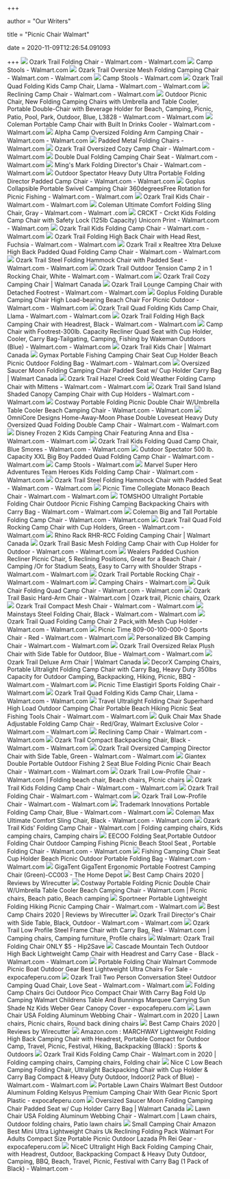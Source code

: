 +++
        
author = "Our Writers"
        
title = "Picnic Chair Walmart"
        
date = 2020-11-09T12:26:54.091093
        
+++
[ ![](https://i5.walmartimages.com/asr/915236dc-22a6-4ddc-b62c-1110ddc79c66_1.6ad4633a54d57707474826efe53f0ab7.jpeg)](https://i5.walmartimages.com/asr/915236dc-22a6-4ddc-b62c-1110ddc79c66_1.6ad4633a54d57707474826efe53f0ab7.jpeg) Ozark Trail Folding Chair - Walmart.com - Walmart.com
[ ![](https://i5.walmartimages.com/asr/954e2452-2146-4785-ab95-14dd35071efa_1.423ec756fc4ee155a4139f2fb3bd449c.jpeg)](https://i5.walmartimages.com/asr/954e2452-2146-4785-ab95-14dd35071efa_1.423ec756fc4ee155a4139f2fb3bd449c.jpeg) Camp Stools - Walmart.com
[ ![](https://i5.walmartimages.com/asr/a73cc3cd-ee1c-4f2f-944f-bac29ac6f701_1.7af9c90a987605e10e582d358b1b32c6.jpeg)](https://i5.walmartimages.com/asr/a73cc3cd-ee1c-4f2f-944f-bac29ac6f701_1.7af9c90a987605e10e582d358b1b32c6.jpeg) Ozark Trail Oversize Mesh Folding Camping Chair - Walmart.com - Walmart.com
[ ![](https://i5.walmartimages.com/asr/9d4a9ec0-9e6b-4784-80e3-c1f049e1a36a_1.0042f27ffaa85820d191b9a0fe5eab55.jpeg)](https://i5.walmartimages.com/asr/9d4a9ec0-9e6b-4784-80e3-c1f049e1a36a_1.0042f27ffaa85820d191b9a0fe5eab55.jpeg) Camp Stools - Walmart.com
[ ![](https://i5.walmartimages.com/asr/a16b134a-c3eb-4bbf-8676-196c06d61449_1.958b621273dc6092a232e348fc1ae05d.jpeg)](https://i5.walmartimages.com/asr/a16b134a-c3eb-4bbf-8676-196c06d61449_1.958b621273dc6092a232e348fc1ae05d.jpeg) Ozark Trail Quad Folding Kids Camp Chair, Llama - Walmart.com - Walmart.com
[ ![](https://i5.walmartimages.com/asr/c621dc88-a46d-4097-a4ad-acbfab972d38_1.98f98798a8e21faebd01a25d7c1c8a1d.jpeg?odnWidth=210&odnHeight=210&odnBg=ffffff)](https://i5.walmartimages.com/asr/c621dc88-a46d-4097-a4ad-acbfab972d38_1.98f98798a8e21faebd01a25d7c1c8a1d.jpeg?odnWidth=210&odnHeight=210&odnBg=ffffff) Reclining Camp Chair - Walmart.com - Walmart.com
[ ![](https://i5.walmartimages.com/asr/6d7582f4-d0e3-4cdf-9fc0-056547048ba6_1.c09f257f83113da8fcf526e83972ae8b.jpeg?odnWidth=612&odnHeight=612&odnBg=ffffff)](https://i5.walmartimages.com/asr/6d7582f4-d0e3-4cdf-9fc0-056547048ba6_1.c09f257f83113da8fcf526e83972ae8b.jpeg?odnWidth=612&odnHeight=612&odnBg=ffffff) Outdoor Picnic Chair, New Folding Camping Chairs with Umbrella and Table  Cooler, Portable Double-Chair with Beverage Holder for Beach, Camping,  Picnic, Patio, Pool, Park, Outdoor, Blue, L3828 - Walmart.com - Walmart.com
[ ![](https://i5.walmartimages.com/asr/6e7e7486-1b93-4411-9790-936d96b418a0_1.46415cb5fe93e65c3ffefca93cbb8159.jpeg?odnWidth=612&odnHeight=612&odnBg=ffffff)](https://i5.walmartimages.com/asr/6e7e7486-1b93-4411-9790-936d96b418a0_1.46415cb5fe93e65c3ffefca93cbb8159.jpeg?odnWidth=612&odnHeight=612&odnBg=ffffff) Coleman Portable Camp Chair with Built In Drinks Cooler - Walmart.com -  Walmart.com
[ ![](https://i5.walmartimages.com/asr/70ef501f-9fd9-4d98-80e3-5698b6c6e800_1.732050243750dff6854b66b3b1b25330.jpeg?odnWidth=612&odnHeight=612&odnBg=ffffff)](https://i5.walmartimages.com/asr/70ef501f-9fd9-4d98-80e3-5698b6c6e800_1.732050243750dff6854b66b3b1b25330.jpeg?odnWidth=612&odnHeight=612&odnBg=ffffff) Alpha Camp Oversized Folding Arm Camping Chair - Walmart.com - Walmart.com
[ ![](https://i5.walmartimages.com/asr/78e131c1-5daf-4b58-abc3-3aa56d17f492_1.1a0b324319e8b02abd375003cc3069f1.jpeg)](https://i5.walmartimages.com/asr/78e131c1-5daf-4b58-abc3-3aa56d17f492_1.1a0b324319e8b02abd375003cc3069f1.jpeg) Padded Metal Folding Chairs - Walmart.com
[ ![](https://i5.walmartimages.com/asr/511eb060-a8dd-476a-9238-d4d519a4c875_1.c68a075cdcf4bbd78a12c7cbb68bba91.jpeg?odnWidth=612&odnHeight=612&odnBg=ffffff)](https://i5.walmartimages.com/asr/511eb060-a8dd-476a-9238-d4d519a4c875_1.c68a075cdcf4bbd78a12c7cbb68bba91.jpeg?odnWidth=612&odnHeight=612&odnBg=ffffff) Ozark Trail Oversized Cozy Camp Chair - Walmart.com - Walmart.com
[ ![](https://i5.walmartimages.com/asr/55778a70-75b9-47e6-bc9c-4f1ebd34b333_1.dc74b6ce2b71bd744d94a71f986812f1.jpeg?odnWidth=612&odnHeight=612&odnBg=ffffff)](https://i5.walmartimages.com/asr/55778a70-75b9-47e6-bc9c-4f1ebd34b333_1.dc74b6ce2b71bd744d94a71f986812f1.jpeg?odnWidth=612&odnHeight=612&odnBg=ffffff) Double Dual Folding Camping Chair Seat - Walmart.com - Walmart.com
[ ![](https://i5.walmartimages.com/asr/a628585c-236f-44ea-bbcd-05f686e22e6d_1.76b7606a5458a9424b74f17ff36a66ce.jpeg)](https://i5.walmartimages.com/asr/a628585c-236f-44ea-bbcd-05f686e22e6d_1.76b7606a5458a9424b74f17ff36a66ce.jpeg) Ming's Mark Folding Director's Chair - Walmart.com - Walmart.com
[ ![](https://i5.walmartimages.com/asr/c8ff1080-3ebf-4ead-be76-41067d20c018_2.468588c68ce2b5796bb7925af091d9b5.jpeg)](https://i5.walmartimages.com/asr/c8ff1080-3ebf-4ead-be76-41067d20c018_2.468588c68ce2b5796bb7925af091d9b5.jpeg) Outdoor Spectator Heavy Duty Ultra Portable Folding Director Padded Camp  Chair - Walmart.com - Walmart.com
[ ![](https://i5.walmartimages.com/asr/d490abaf-3db9-4f15-8ec6-af268f51b4c7_1.7517703e95482d27078c276b94a5c9e1.jpeg?odnWidth=612&odnHeight=612&odnBg=ffffff)](https://i5.walmartimages.com/asr/d490abaf-3db9-4f15-8ec6-af268f51b4c7_1.7517703e95482d27078c276b94a5c9e1.jpeg?odnWidth=612&odnHeight=612&odnBg=ffffff) Goplus Collapsible Portable Swivel Camping Chair 360degreesFree Rotation  for Picnic Fishing - Walmart.com - Walmart.com
[ ![](https://i5.walmartimages.com/asr/73c06cf2-df85-4778-a37c-c26a53a401b8_1.e7f0a3d8070281de298db90591cb4fd4.jpeg)](https://i5.walmartimages.com/asr/73c06cf2-df85-4778-a37c-c26a53a401b8_1.e7f0a3d8070281de298db90591cb4fd4.jpeg) Ozark Trail Kids Chair - Walmart.com - Walmart.com
[ ![](https://i5.walmartimages.com/asr/0b1c9643-c154-4501-950e-3797a33f235c_1.0f9b90421344fb80fa149d7daf9fc2d6.jpeg?odnWidth=612&odnHeight=612&odnBg=ffffff)](https://i5.walmartimages.com/asr/0b1c9643-c154-4501-950e-3797a33f235c_1.0f9b90421344fb80fa149d7daf9fc2d6.jpeg?odnWidth=612&odnHeight=612&odnBg=ffffff) Coleman Ultimate Comfort Folding Sling Chair, Gray - Walmart.com - Walmart .com
[ ![](https://i5.walmartimages.com/asr/acada12b-5d9d-47fa-9d00-f5da6420b164_1.53f9a6dee717914503f93c32d97b9cbc.jpeg)](https://i5.walmartimages.com/asr/acada12b-5d9d-47fa-9d00-f5da6420b164_1.53f9a6dee717914503f93c32d97b9cbc.jpeg) CRCKT - Crckt Kids Folding Camp Chair with Safety Lock (125lb Capacity)  Unicorn Print - Walmart.com - Walmart.com
[ ![](https://i5.walmartimages.com/asr/4ff86db4-4b18-40f8-b2ab-2be6296bf592_2.f82320ab09fd1045560d10b669c78e4c.jpeg?odnWidth=612&odnHeight=612&odnBg=ffffff)](https://i5.walmartimages.com/asr/4ff86db4-4b18-40f8-b2ab-2be6296bf592_2.f82320ab09fd1045560d10b669c78e4c.jpeg?odnWidth=612&odnHeight=612&odnBg=ffffff) Ozark Trail Kids Folding Camp Chair - Walmart.com - Walmart.com
[ ![](https://i5.walmartimages.com/asr/40296867-208f-47c3-9438-0ba086b1dcba_1.e5b09742d1b935c162559ddef7804069.jpeg?odnWidth=612&odnHeight=612&odnBg=ffffff)](https://i5.walmartimages.com/asr/40296867-208f-47c3-9438-0ba086b1dcba_1.e5b09742d1b935c162559ddef7804069.jpeg?odnWidth=612&odnHeight=612&odnBg=ffffff) Ozark Trail Folding High Back Chair with Head Rest, Fuchsia - Walmart.com -  Walmart.com
[ ![](https://i5.walmartimages.com/asr/f332755f-7f61-4c7b-bc9b-4f77aa1e93ff_1.441d3750b5c7380c766a0e82fad15791.jpeg)](https://i5.walmartimages.com/asr/f332755f-7f61-4c7b-bc9b-4f77aa1e93ff_1.441d3750b5c7380c766a0e82fad15791.jpeg) Ozark Trail x Realtree Xtra Deluxe High Back Padded Quad Folding Camp Chair  - Walmart.com - Walmart.com
[ ![](https://i5.walmartimages.com/asr/4f95b0ae-38f6-4049-944f-88eae549cc75_4.eedb1b27846035142eed43f29cd280b2.png?odnWidth=612&odnHeight=612&odnBg=ffffff)](https://i5.walmartimages.com/asr/4f95b0ae-38f6-4049-944f-88eae549cc75_4.eedb1b27846035142eed43f29cd280b2.png?odnWidth=612&odnHeight=612&odnBg=ffffff) Ozark Trail Steel Folding Hammock Chair with Padded Seat - Walmart.com -  Walmart.com
[ ![](https://i5.walmartimages.com/asr/2c101f24-cb6a-40ba-96d1-53cbfce4a0f8_1.5c81e89d41c42265b5775391ed399120.jpeg?odnWidth=612&odnHeight=612&odnBg=ffffff)](https://i5.walmartimages.com/asr/2c101f24-cb6a-40ba-96d1-53cbfce4a0f8_1.5c81e89d41c42265b5775391ed399120.jpeg?odnWidth=612&odnHeight=612&odnBg=ffffff) Ozark Trail Outdoor Tension Camp 2 in 1 Rocking Chair, White - Walmart.com  - Walmart.com
[ ![](https://i5.walmartimages.ca/images/Large/015/674/999999-817427015674.jpg)](https://i5.walmartimages.ca/images/Large/015/674/999999-817427015674.jpg) Ozark Trail Cozy Camping Chair | Walmart Canada
[ ![](https://i5.walmartimages.com/asr/0ab0ef6c-57a8-4058-adcd-396ebde6c1af_1.c5dfef489827f2cafae6ebb8c855a243.png?odnWidth=612&odnHeight=612&odnBg=ffffff)](https://i5.walmartimages.com/asr/0ab0ef6c-57a8-4058-adcd-396ebde6c1af_1.c5dfef489827f2cafae6ebb8c855a243.png?odnWidth=612&odnHeight=612&odnBg=ffffff) Ozark Trail Lounge Camping Chair with Detached Footrest - Walmart.com -  Walmart.com
[ ![](https://i5.walmartimages.com/asr/16fea764-d7c9-4523-ab88-fa473b80a7ce_1.2f66267328d077f89c2193b670814135.jpeg)](https://i5.walmartimages.com/asr/16fea764-d7c9-4523-ab88-fa473b80a7ce_1.2f66267328d077f89c2193b670814135.jpeg) Goplus Folding Durable Camping Chair High Load-bearing Beach Chair For  Picnic Outdoor - Walmart.com - Walmart.com
[ ![](https://i5.walmartimages.com/asr/fa52f67f-e661-48ee-bba5-b41022634484_1.c89c199252aa98d18095a96c9e52497d.jpeg)](https://i5.walmartimages.com/asr/fa52f67f-e661-48ee-bba5-b41022634484_1.c89c199252aa98d18095a96c9e52497d.jpeg) Ozark Trail Quad Folding Kids Camp Chair, Llama - Walmart.com - Walmart.com
[ ![](https://i5.walmartimages.com/asr/97d67259-1e66-48c9-b180-be1c11954624_1.cc828308831f0b7b9a004f4e6c8f1084.jpeg?odnWidth=612&odnHeight=612&odnBg=ffffff)](https://i5.walmartimages.com/asr/97d67259-1e66-48c9-b180-be1c11954624_1.cc828308831f0b7b9a004f4e6c8f1084.jpeg?odnWidth=612&odnHeight=612&odnBg=ffffff) Ozark Trail Folding High Back Camping Chair with Headrest, Black - Walmart.com  - Walmart.com
[ ![](https://i5.walmartimages.com/asr/a24c89ac-d5c6-4597-95c7-28ef914fcce7_1.279e4155f33e7daff1b0d7342bd2baa1.jpeg?odnWidth=612&odnHeight=612&odnBg=ffffff)](https://i5.walmartimages.com/asr/a24c89ac-d5c6-4597-95c7-28ef914fcce7_1.279e4155f33e7daff1b0d7342bd2baa1.jpeg?odnWidth=612&odnHeight=612&odnBg=ffffff) Camp Chair with Footrest-300lb. Capacity Recliner Quad Seat with Cup  Holder, Cooler, Carry Bag-Tailgating, Camping, Fishing by Wakeman Outdoors  (Blue) - Walmart.com - Walmart.com
[ ![](https://i5.walmartimages.ca/images/Large/292/0_1/999999-727002102920_1.jpg)](https://i5.walmartimages.ca/images/Large/292/0_1/999999-727002102920_1.jpg) Ozark Trail Kids Chair | Walmart Canada
[ ![](https://i5.walmartimages.com/asr/10cd2526-d1f2-4eb4-9f23-bef687966f47_1.2386018f2d0d57ffcef015f700d12d4a.jpeg?odnWidth=612&odnHeight=612&odnBg=ffffff)](https://i5.walmartimages.com/asr/10cd2526-d1f2-4eb4-9f23-bef687966f47_1.2386018f2d0d57ffcef015f700d12d4a.jpeg?odnWidth=612&odnHeight=612&odnBg=ffffff) Gymax Portable Fishing Camping Chair Seat Cup Holder Beach Picnic Outdoor  Folding Bag - Walmart.com - Walmart.com
[ ![](https://i5.walmartimages.com/asr/e0ff9121-3af6-4e14-b62f-1dff6b9abb11_1.7f258c015f8478b579b7e370d927fdb6.jpeg)](https://i5.walmartimages.com/asr/e0ff9121-3af6-4e14-b62f-1dff6b9abb11_1.7f258c015f8478b579b7e370d927fdb6.jpeg) Oversized Saucer Moon Folding Camping Chair Padded Seat w/ Cup Holder Carry  Bag | Walmart Canada
[ ![](https://i5.walmartimages.com/asr/0d2dfb39-d064-4506-ac30-d6bb2c401c69_1.9e320cc3ac84f3949814c26517c973be.jpeg?odnWidth=612&odnHeight=612&odnBg=ffffff)](https://i5.walmartimages.com/asr/0d2dfb39-d064-4506-ac30-d6bb2c401c69_1.9e320cc3ac84f3949814c26517c973be.jpeg?odnWidth=612&odnHeight=612&odnBg=ffffff) Ozark Trail Hazel Creek Cold Weather Folding Camp Chair with Mittens -  Walmart.com - Walmart.com
[ ![](https://i5.walmartimages.com/asr/e1d6f561-0856-4802-b242-3a7d6a0800b5_1.4d7f59e6ddcad0db97679ae5169e7d51.jpeg)](https://i5.walmartimages.com/asr/e1d6f561-0856-4802-b242-3a7d6a0800b5_1.4d7f59e6ddcad0db97679ae5169e7d51.jpeg) Ozark Trail Sand Island Shaded Canopy Camping Chair with Cup Holders -  Walmart.com - Walmart.com
[ ![](https://i5.walmartimages.com/asr/de619ce5-6ef8-442e-9b23-73664d769bbb_1.9ddb9e495f07deddceb4b529a7e32d55.jpeg)](https://i5.walmartimages.com/asr/de619ce5-6ef8-442e-9b23-73664d769bbb_1.9ddb9e495f07deddceb4b529a7e32d55.jpeg) Costway Portable Folding Picnic Double Chair W/Umbrella Table Cooler Beach Camping  Chair - Walmart.com - Walmart.com
[ ![](https://i5.walmartimages.com/asr/962b2aac-367f-4d20-aca8-c30f77463f48_2.ccafe1104897dd5a2e5b06e5cf3dbee9.jpeg?odnWidth=612&odnHeight=612&odnBg=ffffff)](https://i5.walmartimages.com/asr/962b2aac-367f-4d20-aca8-c30f77463f48_2.ccafe1104897dd5a2e5b06e5cf3dbee9.jpeg?odnWidth=612&odnHeight=612&odnBg=ffffff) OmniCore Designs Home-Away-Moon Phase Double Loveseat Heavy Duty Oversized  Quad Folding Double Camp Chair - Walmart.com - Walmart.com
[ ![](https://i5.walmartimages.com/asr/fe17360c-18b0-41eb-a678-62791badc7bf_2.049a3cd0bb98a00a31e051a7cd1da2df.jpeg)](https://i5.walmartimages.com/asr/fe17360c-18b0-41eb-a678-62791badc7bf_2.049a3cd0bb98a00a31e051a7cd1da2df.jpeg) Disney Frozen 2 Kids Camping Chair Featuring Anna and Elsa - Walmart.com -  Walmart.com
[ ![](https://i5.walmartimages.com/asr/af1ee17b-1c94-448e-b8b2-f6e85de938e2_2.66d014fbd869102376ef722e7b106dcc.jpeg)](https://i5.walmartimages.com/asr/af1ee17b-1c94-448e-b8b2-f6e85de938e2_2.66d014fbd869102376ef722e7b106dcc.jpeg) Ozark Trail Kids Folding Quad Camp Chair, Blue Smores - Walmart.com -  Walmart.com
[ ![](https://i5.walmartimages.com/asr/d408f2cc-331f-43b8-8309-7166a3876941_2.d6af8c76e49f5140193ee269ccc591e6.jpeg)](https://i5.walmartimages.com/asr/d408f2cc-331f-43b8-8309-7166a3876941_2.d6af8c76e49f5140193ee269ccc591e6.jpeg) Outdoor Spectator 500 lb. Capacity XXL Big Boy Padded Quad Folding Camp  Chair - Walmart.com - Walmart.com
[ ![](https://i5.walmartimages.com/asr/2ee1dd88-fb8e-4ceb-87c0-7acc311ef953_1.a298cfe744e000be873d0074788a073b.jpeg)](https://i5.walmartimages.com/asr/2ee1dd88-fb8e-4ceb-87c0-7acc311ef953_1.a298cfe744e000be873d0074788a073b.jpeg) Camp Stools - Walmart.com
[ ![](https://i5.walmartimages.com/asr/38949088-3994-4917-88a9-eb1d450f4fc0_3.33db19578ccbee896242b43f0da15e9a.jpeg)](https://i5.walmartimages.com/asr/38949088-3994-4917-88a9-eb1d450f4fc0_3.33db19578ccbee896242b43f0da15e9a.jpeg) Marvel Super Hero Adventures Team Heroes Kids Folding Camp Chair - Walmart.com  - Walmart.com
[ ![](https://i5.walmartimages.com/asr/d1b208d2-dc2a-46dc-a868-7880f20cf203_1.f703da8a8f7a18c6f02a9531152bf945.jpeg)](https://i5.walmartimages.com/asr/d1b208d2-dc2a-46dc-a868-7880f20cf203_1.f703da8a8f7a18c6f02a9531152bf945.jpeg) Ozark Trail Steel Folding Hammock Chair with Padded Seat - Walmart.com -  Walmart.com
[ ![](https://i5.walmartimages.com/asr/af798e2d-5ce8-4bd4-8425-42264c70e7b2_1.3c06f3371e249a173f65c8a30b60c139.jpeg?odnWidth=450&odnHeight=450&odnBg=ffffff)](https://i5.walmartimages.com/asr/af798e2d-5ce8-4bd4-8425-42264c70e7b2_1.3c06f3371e249a173f65c8a30b60c139.jpeg?odnWidth=450&odnHeight=450&odnBg=ffffff) Picnic Time Collegiate Monaco Beach Chair - Walmart.com - Walmart.com
[ ![](https://i5.walmartimages.com/asr/77368a70-8919-4f6b-9a52-edf28ca65aec_1.43a90d288e3f3449f269f50bb6615cf3.jpeg?odnWidth=612&odnHeight=612&odnBg=ffffff)](https://i5.walmartimages.com/asr/77368a70-8919-4f6b-9a52-edf28ca65aec_1.43a90d288e3f3449f269f50bb6615cf3.jpeg?odnWidth=612&odnHeight=612&odnBg=ffffff) TOMSHOO Ultralight Portable Folding Chair Outdoor Picnic Fishing Camping  Backpacking Chairs with Carry Bag - Walmart.com - Walmart.com
[ ![](https://i5.walmartimages.com/asr/b682f979-0dab-4e3b-91eb-7500b30a1a1c_1.bbde67ac6c3418ac1ce6de98909a6ae0.jpeg?odnWidth=612&odnHeight=612&odnBg=ffffff)](https://i5.walmartimages.com/asr/b682f979-0dab-4e3b-91eb-7500b30a1a1c_1.bbde67ac6c3418ac1ce6de98909a6ae0.jpeg?odnWidth=612&odnHeight=612&odnBg=ffffff) Coleman Big and Tall Portable Folding Camp Chair - Walmart.com - Walmart.com
[ ![](https://i5.walmartimages.com/asr/941ddc5b-fcb2-4411-ac79-b25e922aab0c_1.24e2e2b7fbf8f974fcc9f8c743db19ab.jpeg?odnWidth=612&odnHeight=612&odnBg=ffffff)](https://i5.walmartimages.com/asr/941ddc5b-fcb2-4411-ac79-b25e922aab0c_1.24e2e2b7fbf8f974fcc9f8c743db19ab.jpeg?odnWidth=612&odnHeight=612&odnBg=ffffff) Ozark Trail Quad Fold Rocking Camp Chair with Cup Holders, Green - Walmart.com  - Walmart.com
[ ![](https://i5.walmartimages.com/asr/b49affe3-05ab-4e17-bef1-b53b26ad6c10_1.224d3eb1580a3a7901a7af5bf113c652.jpeg?odnHeight=450&odnWidth=450&odnBg=ffffff)](https://i5.walmartimages.com/asr/b49affe3-05ab-4e17-bef1-b53b26ad6c10_1.224d3eb1580a3a7901a7af5bf113c652.jpeg?odnHeight=450&odnWidth=450&odnBg=ffffff) Rhino Rack RHR-RCC Folding Camping Chair | Walmart Canada
[ ![](https://i5.walmartimages.com/asr/c452e643-93f2-4808-9bc4-d2a915437f91_1.bb445447dcb001db1bab69ff735f2df9.jpeg)](https://i5.walmartimages.com/asr/c452e643-93f2-4808-9bc4-d2a915437f91_1.bb445447dcb001db1bab69ff735f2df9.jpeg) Ozark Trail Basic Mesh Folding Camp Chair with Cup Holder for Outdoor -  Walmart.com - Walmart.com
[ ![](https://i5.walmartimages.com/asr/b251321c-6903-4ad7-855e-b1774bdca456_1.1936256a64e34e1f745bf033aa5f3ff8.jpeg?odnWidth=612&odnHeight=612&odnBg=ffffff)](https://i5.walmartimages.com/asr/b251321c-6903-4ad7-855e-b1774bdca456_1.1936256a64e34e1f745bf033aa5f3ff8.jpeg?odnWidth=612&odnHeight=612&odnBg=ffffff) Wealers Padded Cushion Recliner Picnic Chair, 5 Reclining Positions, Great  for a Beach Chair / Camping /Or for Stadium Seats, Easy to Carry with  Shoulder Straps - Walmart.com - Walmart.com
[ ![](https://i5.walmartimages.com/asr/bdd4cd2a-39fd-40eb-9ff8-f5c851ee6ae9_1.f7979f1f56ade3c87ab397654cba37e3.jpeg?odnWidth=612&odnHeight=612&odnBg=ffffff)](https://i5.walmartimages.com/asr/bdd4cd2a-39fd-40eb-9ff8-f5c851ee6ae9_1.f7979f1f56ade3c87ab397654cba37e3.jpeg?odnWidth=612&odnHeight=612&odnBg=ffffff) Ozark Trail Portable Rocking Chair - Walmart.com - Walmart.com
[ ![](https://i5.walmartimages.com/asr/0b72bb38-6a55-42e1-a3e9-a821fea94c25_1.bc82ade3e97b3675cbd9624a2b7ae68b.jpeg?odnHeight=200&odnWidth=200&odnBg=ffffff)](https://i5.walmartimages.com/asr/0b72bb38-6a55-42e1-a3e9-a821fea94c25_1.bc82ade3e97b3675cbd9624a2b7ae68b.jpeg?odnHeight=200&odnWidth=200&odnBg=ffffff) Camping Chairs - Walmart.com
[ ![](https://i5.walmartimages.com/asr/d8a15a06-4b5f-4caa-bc80-2e42e55ee422_1.4e1955b495ee962f8792955c56efac0e.jpeg?odnWidth=612&odnHeight=612&odnBg=ffffff)](https://i5.walmartimages.com/asr/d8a15a06-4b5f-4caa-bc80-2e42e55ee422_1.4e1955b495ee962f8792955c56efac0e.jpeg?odnWidth=612&odnHeight=612&odnBg=ffffff) Quik Chair Folding Quad Camp Chair - Walmart.com - Walmart.com
[ ![](https://i.pinimg.com/originals/1f/63/12/1f6312f55afcfe1314d7a1aa1004db1d.jpg)](https://i.pinimg.com/originals/1f/63/12/1f6312f55afcfe1314d7a1aa1004db1d.jpg) Ozark Trail Basic Hard-Arm Chair - Walmart.com | Ozark trail, Picnic chairs,  Ozark
[ ![](https://i5.walmartimages.com/asr/9202e33b-52d6-47be-9f67-73d9d53ee54b_1.bbf1106b57a8869a9b892e2889b64432.jpeg?odnWidth=612&odnHeight=612&odnBg=ffffff)](https://i5.walmartimages.com/asr/9202e33b-52d6-47be-9f67-73d9d53ee54b_1.bbf1106b57a8869a9b892e2889b64432.jpeg?odnWidth=612&odnHeight=612&odnBg=ffffff) Ozark Trail Compact Mesh Chair - Walmart.com - Walmart.com
[ ![](https://i5.walmartimages.com/asr/eed1a4e0-16ef-40d6-b8aa-3132f811e4f7_1.045f085b4a8fef23d2471fd08d83c2ac.jpeg?odnWidth=612&odnHeight=612&odnBg=ffffff)](https://i5.walmartimages.com/asr/eed1a4e0-16ef-40d6-b8aa-3132f811e4f7_1.045f085b4a8fef23d2471fd08d83c2ac.jpeg?odnWidth=612&odnHeight=612&odnBg=ffffff) Mainstays Steel Folding Chair, Black - Walmart.com - Walmart.com
[ ![](https://i5.walmartimages.com/asr/44ddb8cc-b48b-4be6-ad8f-d315f455244f.afcbdc0039c05f49888e57c72d21d413.png?odnWidth=612&odnHeight=612&odnBg=ffffff)](https://i5.walmartimages.com/asr/44ddb8cc-b48b-4be6-ad8f-d315f455244f.afcbdc0039c05f49888e57c72d21d413.png?odnWidth=612&odnHeight=612&odnBg=ffffff) Ozark Trail Quad Folding Camp Chair 2 Pack,with Mesh Cup Holder - Walmart.com  - Walmart.com
[ ![](https://i5.walmartimages.com/asr/24399c56-7080-4d39-82d2-ba9fbd23eab1_1.e199821534590cb4110f00de4e7cee1c.jpeg?odnWidth=612&odnHeight=612&odnBg=ffffff)](https://i5.walmartimages.com/asr/24399c56-7080-4d39-82d2-ba9fbd23eab1_1.e199821534590cb4110f00de4e7cee1c.jpeg?odnWidth=612&odnHeight=612&odnBg=ffffff) Picnic Time 809-00-100-000-0 Sports Chair - Red - Walmart.com - Walmart.com
[ ![](https://i5.walmartimages.com/asr/a3e5a696-0131-4484-a9cd-ae759e729de4_1.e8f6bd7db5b0a3725b04c0d047604caa.jpeg?odnWidth=612&odnHeight=612&odnBg=ffffff)](https://i5.walmartimages.com/asr/a3e5a696-0131-4484-a9cd-ae759e729de4_1.e8f6bd7db5b0a3725b04c0d047604caa.jpeg?odnWidth=612&odnHeight=612&odnBg=ffffff) Personalized Blk Camping Chair - Walmart.com - Walmart.com
[ ![](https://i5.walmartimages.com/asr/9421181e-cb4f-4d1e-810c-54c5eb2a6d1d_1.2165e7a9ecd11b8bfc2f5509f51d83f6.jpeg?odnWidth=612&odnHeight=612&odnBg=ffffff)](https://i5.walmartimages.com/asr/9421181e-cb4f-4d1e-810c-54c5eb2a6d1d_1.2165e7a9ecd11b8bfc2f5509f51d83f6.jpeg?odnWidth=612&odnHeight=612&odnBg=ffffff) Ozark Trail Oversized Relax Plush Chair with Side Table for Outdoor, Blue -  Walmart.com - Walmart.com
[ ![](https://i5.walmartimages.ca/images/Large/052/474/999999-844093052474.jpg)](https://i5.walmartimages.ca/images/Large/052/474/999999-844093052474.jpg) Ozark Trail Deluxe Arm Chair | Walmart Canada
[ ![](https://i5.walmartimages.com/asr/4acc89a1-8ab5-4b9b-9b69-8f10b2a5d8e9.530a5186fa56bcdba46af6ec4f1ed0cb.jpeg?odnWidth=612&odnHeight=612&odnBg=ffffff)](https://i5.walmartimages.com/asr/4acc89a1-8ab5-4b9b-9b69-8f10b2a5d8e9.530a5186fa56bcdba46af6ec4f1ed0cb.jpeg?odnWidth=612&odnHeight=612&odnBg=ffffff) DecorX Camping Chairs, Portable Ultralight Folding Camp Chair with Carry  Bag, Heavy Duty 350lbs Capacity for Outdoor Camping, Backpacking, Hiking,  Picnic, BBQ - Walmart.com - Walmart.com
[ ![](https://i5.walmartimages.com/asr/dec271ce-75b7-49da-859d-b0ec42f93ec1_1.a855c0f976bcb3155bd3284f0c9e0a8a.jpeg?odnWidth=450&odnHeight=450&odnBg=ffffff)](https://i5.walmartimages.com/asr/dec271ce-75b7-49da-859d-b0ec42f93ec1_1.a855c0f976bcb3155bd3284f0c9e0a8a.jpeg?odnWidth=450&odnHeight=450&odnBg=ffffff) Picnic Time Elastigirl Sports Folding Chair - Walmart.com
[ ![](https://i5.walmartimages.com/asr/4947ab0e-100d-4a99-86ba-7b1bb8dece7c_1.f2266932cb83015adfbdaaebb3e63bcb.jpeg)](https://i5.walmartimages.com/asr/4947ab0e-100d-4a99-86ba-7b1bb8dece7c_1.f2266932cb83015adfbdaaebb3e63bcb.jpeg) Ozark Trail Quad Folding Kids Camp Chair, Llama - Walmart.com - Walmart.com
[ ![](https://i5.walmartimages.com/asr/fc2b1ade-7b14-4269-afcc-46f6ecc24c34.497514d1fac7d1cbdf447102e423b926.jpeg?odnWidth=612&odnHeight=612&odnBg=ffffff)](https://i5.walmartimages.com/asr/fc2b1ade-7b14-4269-afcc-46f6ecc24c34.497514d1fac7d1cbdf447102e423b926.jpeg?odnWidth=612&odnHeight=612&odnBg=ffffff) Travel Ultralight Folding Chair Superhard High Load Outdoor Camping Chair  Portable Beach Hiking Picnic Seat Fishing Tools Chair - Walmart.com -  Walmart.com
[ ![](https://i5.walmartimages.com/asr/d6212944-9263-4546-b192-40f2b68faa8e_1.496d19f62385f9488840d4a70b677838.jpeg)](https://i5.walmartimages.com/asr/d6212944-9263-4546-b192-40f2b68faa8e_1.496d19f62385f9488840d4a70b677838.jpeg) Quik Chair Max Shade Adjustable Folding Camp Chair - Red/Gray, Walmart  Exclusive Color - Walmart.com - Walmart.com
[ ![](https://i5.walmartimages.com/asr/a65208b6-6107-4cb6-80b2-ef93db5418d0_1.ec2f1721153d0a3a7da9068fa32fbc85.jpeg?odnWidth=612&odnHeight=612&odnBg=ffffff)](https://i5.walmartimages.com/asr/a65208b6-6107-4cb6-80b2-ef93db5418d0_1.ec2f1721153d0a3a7da9068fa32fbc85.jpeg?odnWidth=612&odnHeight=612&odnBg=ffffff) Reclining Camp Chair - Walmart.com - Walmart.com
[ ![](https://i5.walmartimages.com/asr/8cec2dbc-961b-4963-9eae-fa4818e6c9c4_1.15cc57a97e8a94638996e788930bc4c1.jpeg)](https://i5.walmartimages.com/asr/8cec2dbc-961b-4963-9eae-fa4818e6c9c4_1.15cc57a97e8a94638996e788930bc4c1.jpeg) Ozark Trail Compact Backpacking Chair, Black - Walmart.com - Walmart.com
[ ![](https://i5.walmartimages.com/asr/02de29af-aa27-4ee1-bb5c-0798bc6c40b6_4.f116f1f6aeeb0256fbc9dc9b14435f5a.png)](https://i5.walmartimages.com/asr/02de29af-aa27-4ee1-bb5c-0798bc6c40b6_4.f116f1f6aeeb0256fbc9dc9b14435f5a.png) Ozark Trail Oversized Camping Director Chair with Side Table, Green -  Walmart.com - Walmart.com
[ ![](https://i5.walmartimages.com/asr/a0a99c52-b18c-4d1e-b159-73c58e9df091_1.05e27ab27432754c67bc89dc781d0a37.jpeg?odnWidth=612&odnHeight=612&odnBg=ffffff)](https://i5.walmartimages.com/asr/a0a99c52-b18c-4d1e-b159-73c58e9df091_1.05e27ab27432754c67bc89dc781d0a37.jpeg?odnWidth=612&odnHeight=612&odnBg=ffffff) Giantex Double Portable Outdoor Fishing 2 Seat Blue Folding Picnic Chair  Beach Chair - Walmart.com - Walmart.com
[ ![](https://i.pinimg.com/originals/65/4f/e6/654fe6071be29fd88e809fda9a744637.jpg)](https://i.pinimg.com/originals/65/4f/e6/654fe6071be29fd88e809fda9a744637.jpg) Ozark Trail Low-Profile Chair - Walmart.com | Folding beach chair, Beach  chairs, Picnic chairs
[ ![](https://i5.walmartimages.com/asr/2d5f0949-f612-4fef-8e9a-33c71d51409c_2.16c679388602004ab0618cca53b548bf.jpeg)](https://i5.walmartimages.com/asr/2d5f0949-f612-4fef-8e9a-33c71d51409c_2.16c679388602004ab0618cca53b548bf.jpeg) Ozark Trail Kids Folding Camp Chair - Walmart.com - Walmart.com
[ ![](https://i5.walmartimages.com/asr/b03b2c86-2a18-4f0b-a43b-8bfe6c436fca_1.6970c1935ec53ff0efb6b35725d6de21.jpeg)](https://i5.walmartimages.com/asr/b03b2c86-2a18-4f0b-a43b-8bfe6c436fca_1.6970c1935ec53ff0efb6b35725d6de21.jpeg) Ozark Trail Folding Chair - Walmart.com - Walmart.com
[ ![](https://i5.walmartimages.com/asr/8e6b55db-0d8f-4152-8540-fb236c8045ae_1.39d967873993c70b284bee036c23d6b3.jpeg?odnWidth=612&odnHeight=612&odnBg=ffffff)](https://i5.walmartimages.com/asr/8e6b55db-0d8f-4152-8540-fb236c8045ae_1.39d967873993c70b284bee036c23d6b3.jpeg?odnWidth=612&odnHeight=612&odnBg=ffffff) Ozark Trail Low-Profile Chair - Walmart.com - Walmart.com
[ ![](https://i5.walmartimages.com/asr/0f587255-78a7-4fa8-ad16-0d86da6b2c42_1.72b4618e89a68ddb2e1a81fdde7a5f9a.jpeg?odnWidth=612&odnHeight=612&odnBg=ffffff)](https://i5.walmartimages.com/asr/0f587255-78a7-4fa8-ad16-0d86da6b2c42_1.72b4618e89a68ddb2e1a81fdde7a5f9a.jpeg?odnWidth=612&odnHeight=612&odnBg=ffffff) Trademark Innovations Portable Folding Camp Chair, Blue - Walmart.com -  Walmart.com
[ ![](https://i5.walmartimages.com/asr/5a7cd0eb-62c3-4e83-8631-af76f42d3f28_1.c12d5e9f6b649232175d23addd5d1fc3.jpeg?odnWidth=612&odnHeight=612&odnBg=ffffff)](https://i5.walmartimages.com/asr/5a7cd0eb-62c3-4e83-8631-af76f42d3f28_1.c12d5e9f6b649232175d23addd5d1fc3.jpeg?odnWidth=612&odnHeight=612&odnBg=ffffff) Coleman Max Ultimate Comfort Sling Chair, Black - Walmart.com - Walmart.com
[ ![](https://i.pinimg.com/originals/3c/84/5e/3c845e3260a6e409c504e213215d5bad.jpg)](https://i.pinimg.com/originals/3c/84/5e/3c845e3260a6e409c504e213215d5bad.jpg) Ozark Trail Kids' Folding Camp Chair - Walmart.com | Folding camping chairs,  Kids camping chairs, Camping chairs
[ ![](https://i5.walmartimages.com/asr/ff5f0c40-e829-45d6-81e1-4a0cc825980a.f0a22becec5bd9de8bc3101a9afdb2c0.jpeg?odnWidth=612&odnHeight=612&odnBg=ffffff)](https://i5.walmartimages.com/asr/ff5f0c40-e829-45d6-81e1-4a0cc825980a.f0a22becec5bd9de8bc3101a9afdb2c0.jpeg?odnWidth=612&odnHeight=612&odnBg=ffffff) EECOO Folding Seat,Portable Outdoor Folding Chair Outdoor Camping Fishing  Picnic Beach Stool Seat , Portable Folding Chair - Walmart.com - Walmart.com
[ ![](https://i5.walmartimages.com/asr/c9b015f5-c439-49cd-9a39-3c12b81bc023_1.3a81696284649954c86173a2cf54ffd9.jpeg)](https://i5.walmartimages.com/asr/c9b015f5-c439-49cd-9a39-3c12b81bc023_1.3a81696284649954c86173a2cf54ffd9.jpeg) Fishing Camping Chair Seat Cup Holder Beach Picnic Outdoor Portable Folding  Bag - Walmart.com - Walmart.com
[ ![](https://images.homedepot-static.com/productImages/ec7d1ba4-1c0a-4f53-85c4-9ea16add629b/svn/green-black-gigatent-camping-chairs-cc003-64_1000.jpg)](https://images.homedepot-static.com/productImages/ec7d1ba4-1c0a-4f53-85c4-9ea16add629b/svn/green-black-gigatent-camping-chairs-cc003-64_1000.jpg) GigaTent GigaTent Ergonomic Portable Footrest Camping Chair (Green)-CC003 -  The Home Depot
[ ![](https://d1b5h9psu9yexj.cloudfront.net/16125/REI-Camp-Chair---Kids---_20180907-190137_full.jpg)](https://d1b5h9psu9yexj.cloudfront.net/16125/REI-Camp-Chair---Kids---_20180907-190137_full.jpg) Best Camp Chairs 2020 | Reviews by Wirecutter
[ ![](https://i.pinimg.com/474x/8c/b1/a6/8cb1a69cff3371a698e24649749b1c4b.jpg)](https://i.pinimg.com/474x/8c/b1/a6/8cb1a69cff3371a698e24649749b1c4b.jpg) Costway Portable Folding Picnic Double Chair W/Umbrella Table Cooler Beach Camping  Chair - Walmart.com | Picnic chairs, Beach patio, Beach camping
[ ![](https://i5.walmartimages.com/asr/5a06c1f5-acf0-460a-b04b-adce2eb72d1b_1.86e147c2818cf3b445f041caa6b7d92d.jpeg?odnWidth=612&odnHeight=612&odnBg=ffffff)](https://i5.walmartimages.com/asr/5a06c1f5-acf0-460a-b04b-adce2eb72d1b_1.86e147c2818cf3b445f041caa6b7d92d.jpeg?odnWidth=612&odnHeight=612&odnBg=ffffff) Sportneer Portable Lightweight Folding Hiking Picnic Camping Chair - Walmart.com  - Walmart.com
[ ![](https://cdn.thewirecutter.com/wp-content/uploads/2017/08/camping-chairs-2x1-fullres-28-1024x512.jpg)](https://cdn.thewirecutter.com/wp-content/uploads/2017/08/camping-chairs-2x1-fullres-28-1024x512.jpg) Best Camp Chairs 2020 | Reviews by Wirecutter
[ ![](https://i5.walmartimages.com/asr/3114966d-01b2-43c8-adce-50d426304bf4_3.b7dea9e6f549a19aa1e7305336d3f3d6.png)](https://i5.walmartimages.com/asr/3114966d-01b2-43c8-adce-50d426304bf4_3.b7dea9e6f549a19aa1e7305336d3f3d6.png) Ozark Trail Director's Chair with Side Table, Black, Outdoor - Walmart.com  - Walmart.com
[ ![](https://i.pinimg.com/originals/4c/de/91/4cde913b932b25a5f0ed85c76c145801.jpg)](https://i.pinimg.com/originals/4c/de/91/4cde913b932b25a5f0ed85c76c145801.jpg) Ozark Trail Low Profile Steel Frame Chair with Carry Bag, Red - Walmart.com  | Camping chairs, Camping furniture, Profile chairs
[ ![](https://hip2save.com/wp-content/uploads/2016/05/ozark-chair.jpg?w=700&resize=700%2C368&strip=all)](https://hip2save.com/wp-content/uploads/2016/05/ozark-chair.jpg?w=700&resize=700%2C368&strip=all) Walmart: Ozark Trail Folding Chair ONLY $5 - Hip2Save
[ ![](https://i5.walmartimages.com/asr/d53b8f07-18ea-49d5-a644-4f28dbdb963d_2.80e1e636bad460f15b34ce554d472d4c.jpeg)](https://i5.walmartimages.com/asr/d53b8f07-18ea-49d5-a644-4f28dbdb963d_2.80e1e636bad460f15b34ce554d472d4c.jpeg) Cascade Mountain Tech Outdoor High Back Lightweight Camp Chair with  Headrest and Carry Case - Black - Walmart.com - Walmart.com
[ ![](https://www.expocafeperu.com/w/2020/03/portable-folding-chair-walmart-portable-folding-commode-chair-portable-folding-picnic-chair-portable-folding-boat-chair.jpg)](https://www.expocafeperu.com/w/2020/03/portable-folding-chair-walmart-portable-folding-commode-chair-portable-folding-picnic-chair-portable-folding-boat-chair.jpg) Portable Folding Chair Walmart Commode Picnic Boat Outdoor Gear Best  Lightweight Ultra Chairs For Sale - expocafeperu.com
[ ![](https://i5.walmartimages.com/asr/41cbfad8-471f-4659-8c6f-60763135da99.2d9910344fce527edb4a13b7dd6d190b.png?odnWidth=612&odnHeight=612&odnBg=ffffff)](https://i5.walmartimages.com/asr/41cbfad8-471f-4659-8c6f-60763135da99.2d9910344fce527edb4a13b7dd6d190b.png?odnWidth=612&odnHeight=612&odnBg=ffffff) Ozark Trail Two Person Conversation Steel Outdoor Camping Quad Chair, Love  Seat - Walmart.com - Walmart.com
[ ![](https://www.expocafeperu.com/w/2020/04/folding-camp-chairs-gci-outdoor-pico-compact-chair-with-carry-bag-fold-up-camping-walmart-childrens-table-and-bunnings-marquee-carrying-sun-shade-nz-kids-weber.jpg)](https://www.expocafeperu.com/w/2020/04/folding-camp-chairs-gci-outdoor-pico-compact-chair-with-carry-bag-fold-up-camping-walmart-childrens-table-and-bunnings-marquee-carrying-sun-shade-nz-kids-weber.jpg) Folding Camp Chairs Gci Outdoor Pico Compact Chair With Carry Bag Fold Up Camping  Walmart Childrens Table And Bunnings Marquee Carrying Sun Shade Nz Kids  Weber Gear Canopy Cover - expocafeperu.com
[ ![](https://i.pinimg.com/originals/dd/31/01/dd310149bf6df41b8dede7bad1c43eae.png)](https://i.pinimg.com/originals/dd/31/01/dd310149bf6df41b8dede7bad1c43eae.png) Lawn Chair USA Folding Aluminum Webbing Chair - Walmart.com in 2020 | Lawn  chairs, Picnic chairs, Round back dining chairs
[ ![](https://d1b5h9psu9yexj.cloudfront.net/16110/Renetto-Original-Canopy-Chair_20180703-140046_full.png)](https://d1b5h9psu9yexj.cloudfront.net/16110/Renetto-Original-Canopy-Chair_20180703-140046_full.png) Best Camp Chairs 2020 | Reviews by Wirecutter
[ ![](https://images-na.ssl-images-amazon.com/images/I/91HEYzQrfVL._AC_SL1500_.jpg)](https://images-na.ssl-images-amazon.com/images/I/91HEYzQrfVL._AC_SL1500_.jpg) Amazon.com : MARCHWAY Lightweight Folding High Back Camping Chair with  Headrest, Portable Compact for Outdoor Camp, Travel, Picnic, Festival,  Hiking, Backpacking (Black) : Sports & Outdoors
[ ![](https://i.pinimg.com/474x/2f/92/b1/2f92b1f75462f3a439aef5818c284119.jpg)](https://i.pinimg.com/474x/2f/92/b1/2f92b1f75462f3a439aef5818c284119.jpg) Ozark Trail Kids Folding Camp Chair - Walmart.com in 2020 | Folding camping  chairs, Camping chairs, Folding chair
[ ![](https://i5.walmartimages.com/asr/785f706d-971b-4d47-9aae-78023b5b7d42_1.d916d04ed9d68e7ba992310e1befe31d.jpeg?odnWidth=612&odnHeight=612&odnBg=ffffff)](https://i5.walmartimages.com/asr/785f706d-971b-4d47-9aae-78023b5b7d42_1.d916d04ed9d68e7ba992310e1befe31d.jpeg?odnWidth=612&odnHeight=612&odnBg=ffffff) Nice C Low Beach Camping Folding Chair, Ultralight Backpacking Chair with  Cup Holder & Carry Bag Compact & Heavy Duty Outdoor, Indoor(2 Pack of Blue)  - Walmart.com - Walmart.com
[ ![](https://www.expocafeperu.com/w/2020/05/portable-lawn-chairs-walmart-best-outdoor-aluminum-folding-kelsyus-premium-camping-chair-with.jpg)](https://www.expocafeperu.com/w/2020/05/portable-lawn-chairs-walmart-best-outdoor-aluminum-folding-kelsyus-premium-camping-chair-with.jpg) Portable Lawn Chairs Walmart Best Outdoor Aluminum Folding Kelsyus Premium Camping  Chair With Gear Picnic Sport Plastic - expocafeperu.com
[ ![](https://i5.walmartimages.com/asr/18d9cb0e-66fb-43bf-a6ab-6ccbcfa8ff0a_1.8a75a5d3871a2d22fb1577078a196e74.jpeg?odnHeight=450&odnWidth=450&odnBg=ffffff)](https://i5.walmartimages.com/asr/18d9cb0e-66fb-43bf-a6ab-6ccbcfa8ff0a_1.8a75a5d3871a2d22fb1577078a196e74.jpeg?odnHeight=450&odnWidth=450&odnBg=ffffff) Oversized Saucer Moon Folding Camping Chair Padded Seat w/ Cup Holder Carry  Bag | Walmart Canada
[ ![](https://i.pinimg.com/originals/07/5e/08/075e08f55c161ef051643fa69deb1df4.png)](https://i.pinimg.com/originals/07/5e/08/075e08f55c161ef051643fa69deb1df4.png) Lawn Chair USA Folding Aluminum Webbing Chair - Walmart.com | Lawn chairs,  Outdoor folding chairs, Patio lawn chairs
[ ![](https://www.expocafeperu.com/w/2020/04/small-camping-chair-amazon-best-mini-ultra-lightweight-chairs-uk-reclining-folding-pack-walmart-for-adults-compact-size-portable-picnic-outdoor-lazada-ph-rei.png)](https://www.expocafeperu.com/w/2020/04/small-camping-chair-amazon-best-mini-ultra-lightweight-chairs-uk-reclining-folding-pack-walmart-for-adults-compact-size-portable-picnic-outdoor-lazada-ph-rei.png) Small Camping Chair Amazon Best Mini Ultra Lightweight Chairs Uk Reclining  Folding Pack Walmart For Adults Compact Size Portable Picnic Outdoor Lazada  Ph Rei Gear - expocafeperu.com
[ ![](https://i5.walmartimages.com/asr/ec136a2f-0c13-46bf-b137-a3b1a4e19418.37801921b8cabbf06c368c1426ea77de.jpeg?odnWidth=612&odnHeight=612&odnBg=ffffff)](https://i5.walmartimages.com/asr/ec136a2f-0c13-46bf-b137-a3b1a4e19418.37801921b8cabbf06c368c1426ea77de.jpeg?odnWidth=612&odnHeight=612&odnBg=ffffff) NiceC Ultralight High Back Folding Camping Chair, with Headrest, Outdoor,  Backpacking Compact & Heavy Duty Outdoor, Camping, BBQ, Beach, Travel,  Picnic, Festival with Carry Bag (1 Pack of Black) - Walmart.com -
